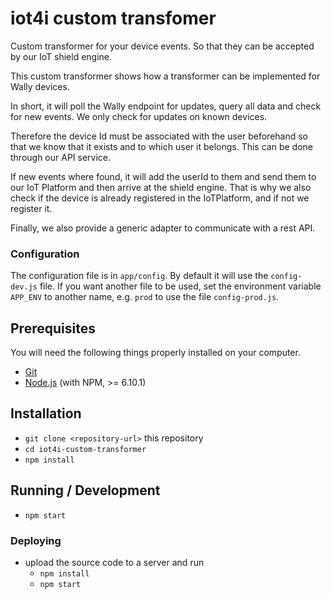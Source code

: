 # iot4i custom transfomer
Custom transformer for your device events. So that they can be accepted by our IoT shield engine.

This custom transformer shows how a transformer can be implemented for Wally devices.

In short, it will poll the Wally endpoint for updates, query all data and check for new events.
We only check for updates on known devices. 

Therefore the device Id must be associated with the user beforehand 
so that we know that it exists and to which user it belongs.
This can be done through our API service.

If new events where found, it will add the userId to them and send them to our IoT Platform 
and then arrive at the shield engine. 
That is why we also check if the device is already registered in the IoTPlatform, and if not we register it. 

Finally, we also provide a generic adapter to communicate with a rest API.

### Configuration
The configuration file is in `app/config`.
By default it will use the `config-dev.js` file. If you want another file to be used, set the environment
variable `APP_ENV` to another name, e.g. `prod` to use the file `config-prod.js`.


## Prerequisites

You will need the following things properly installed on your computer.

* [Git](https://git-scm.com/)
* [Node.js](https://nodejs.org/) (with NPM, >= 6.10.1)

## Installation

* `git clone <repository-url>` this repository
* `cd iot4i-custom-transformer`
* `npm install`

## Running / Development

* `npm start`

### Deploying

* upload the source code to a server and run 
  * `npm install`
  * `npm start`
